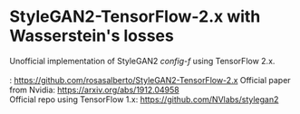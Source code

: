 # StyleGAN2-TensorFlow-2.x with Wasserstein's losses

Unofficial implementation of StyleGAN2 *config-f* using TensorFlow 2.x. <br/>  <br/>: https://github.com/rosasalberto/StyleGAN2-TensorFlow-2.x
Official paper from Nvidia: https://arxiv.org/abs/1912.04958 <br/>
Official repo using TensorFlow 1.x: https://github.com/NVlabs/stylegan2

